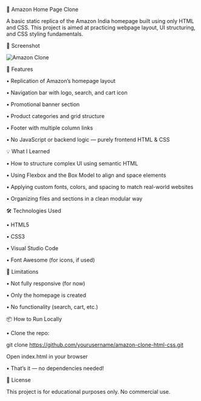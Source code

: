 🛒 Amazon Home Page Clone

A basic static replica of the Amazon India homepage built using only HTML and CSS. This project is aimed at practicing webpage layout, UI structuring, and CSS styling fundamentals.

📸 Screenshot

![Amazon Clone](https://github.com/user-attachments/assets/cb550e25-913c-4d15-b79b-b9f068239089)

📁 Features

•	Replication of Amazon’s homepage layout

•	Navigation bar with logo, search, and cart icon

•	Promotional banner section

•	Product categories and grid structure

•	Footer with multiple column links

•	No JavaScript or backend logic — purely frontend HTML & CSS


💡 What I Learned

•	How to structure complex UI using semantic HTML

•	Using Flexbox and the Box Model to align and space elements

•	Applying custom fonts, colors, and spacing to match real-world websites

•	Organizing files and sections in a clean modular way

🛠️ Technologies Used

•	HTML5

•	CSS3

•	Visual Studio Code

•	Font Awesome (for icons, if used)

🚫 Limitations

•	Not fully responsive (for now)

•	Only the homepage is created

•	No functionality (search, cart, etc.)

📦 How to Run Locally
  
•	Clone the repo:

  git clone https://github.com/yourusername/amazon-clone-html-css.git

  Open index.html in your browser

•	That’s it — no dependencies needed!

📄 License

This project is for educational purposes only. No commercial use.

